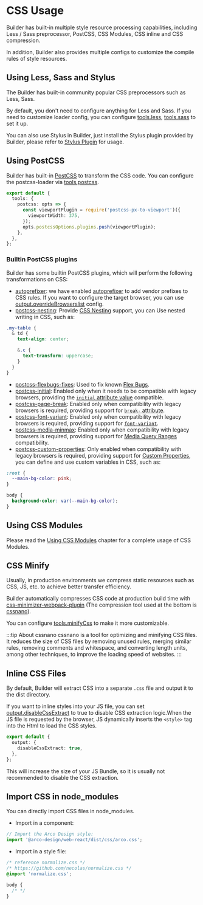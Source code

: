 # CSS Usage

Builder has built-in multiple style resource processing capabilities, including Less / Sass preprocessor, PostCSS, CSS Modules, CSS inline and CSS compression.

In addition, Builder also provides multiple configs to customize the compile rules of style resources.

## Using Less, Sass and Stylus

The Builder has built-in community popular CSS preprocessors such as Less, Sass.

By default, you don't need to configure anything for Less and Sass. If you need to customize loader config, you can configure [tools.less](/en/api/config-tools.html#toolsless), [tools.sass](/en/api/config-tools.html#toolssass) to set it up.

You can also use Stylus in Builder, just install the Stylus plugin provided by Builder, please refer to [Stylus Plugin](/plugins/plugin-stylus.html) for usage.

## Using PostCSS

Builder has built-in [PostCSS](https://postcss.org/) to transform the CSS code. You can configure the postcss-loader via [tools.postcss](/en/api/config-tools.html#toolspostcss).

```ts
export default {
  tools: {
    postcss: opts => {
      const viewportPlugin = require('postcss-px-to-viewport')({
        viewportWidth: 375,
      });
      opts.postcssOptions.plugins.push(viewportPlugin);
    },
  },
};
```

### Builtin PostCSS plugins

Builder has some builtin PostCSS plugins, which will perform the following transformations on CSS:

- [autoprefixer](https://github.com/postcss/autoprefixer): we have enabled [autoprefixer](https://github.com/postcss/autoprefixer) to add vendor prefixes to CSS rules. If you want to configure the target browser, you can use [output.overrideBrowserslist](/en/api/config-output.html#outputoverridebrowserslist) config.
- [postcss-nesting](https://www.npmjs.com/package/postcss-nested): Provide [CSS Nesting](https://drafts.csswg.org/css-nesting-1/) support, you can Use nested writing in CSS, such as:

```css
.my-table {
  & td {
    text-align: center;

    &.c {
      text-transform: uppercase;
    }
  }
}
```

- [postcss-flexbugs-fixes](https://www.npmjs.com/package/postcss-flexbugs-fixes): Used to fix known [Flex Bugs](https://github.com/philipwalton/flexbugs).
- [postcss-initial](https://www.npmjs.com/package/postcss-initial): Enabled only when it needs to be compatible with legacy browsers, providing the [`initial` attribute value](https://developer.mozilla.org/en-US/docs/Web/CSS/initial_value) compatible.
- [postcss-page-break](https://www.npmjs.com/package/postcss-page-break): Enabled only when compatibility with legacy browsers is required, providing support for [`break-` attribute](https://developer.mozilla.org/en-US/docs/Web/CSS/break-after).
- [postcss-font-variant](https://www.npmjs.com/package/postcss-font-variant): Enabled only when compatibility with legacy browsers is required, providing support for [`font-variant`](https://developer.mozilla.org/en-US/docs/Web/CSS/font-variant).
- [postcss-media-minmax](https://www.npmjs.com/package/postcss-media-minmax): Enabled only when compatibility with legacy browsers is required, providing support for [Media Query Ranges](https://developer.mozilla.org/en-US/docs/Web/CSS/Media_Queries/Using_media_queries#syntax_improvements_in_level_4) compatibility.
- [postcss-custom-properties](https://www.npmjs.com/package/postcss-custom-properties): Only enabled when compatibility with legacy browsers is required, providing support for [Custom Properties](https://www.w3.org/TR/css-variables-1/), you can define and use custom variables in CSS, such as:

```css
:root {
  --main-bg-color: pink;
}

body {
  background-color: var(--main-bg-color);
}
```

## Using CSS Modules

Please read the [Using CSS Modules](/guide/basic/css-modules.html) chapter for a complete usage of CSS Modules.

## CSS Minify

Usually, in production environments we compress static resources such as CSS, JS, etc. to achieve better transfer efficiency.

Builder automatically compresses CSS code at production build time with [css-minimizer-webpack-plugin](https://github.com/webpack-contrib/css-minimizer-webpack-plugin) (The compression tool used at the bottom is [cssnano](https://cssnano.co/)).

You can configure [tools.minifyCss](/en/api/config-tools.html#toolsminifycss) to make it more customizable.

:::tip About cssnano
cssnano is a tool for optimizing and minifying CSS files. It reduces the size of CSS files by removing unused rules, merging similar rules, removing comments and whitespace, and converting length units, among other techniques, to improve the loading speed of websites.
:::

## Inline CSS Files

By default, Builder will extract CSS into a separate `.css` file and output it to the dist directory.

If you want to inline styles into your JS file, you can set [output.disableCssExtract](/en/api/config-output.html#outputdisablecssextract) to true to disable CSS extraction logic.When the JS file is requested by the browser, JS dynamically inserts the `<style>` tag into the Html to load the CSS styles.

```ts
export default {
  output: {
    disableCssExtract: true,
  },
};
```

This will increase the size of your JS Bundle, so it is usually not recommended to disable the CSS extraction.

## Import CSS in node_modules

You can directly import CSS files in node_modules.

- Import in a component:

```ts title="src/App.tsx"
// Import the Arco Design style:
import '@arco-design/web-react/dist/css/arco.css';
```

- Import in a style file:

```css title="src/App.css"
/* reference normalize.css */
/* https://github.com/necolas/normalize.css */
@import 'normalize.css';

body {
  /* */
}
```
